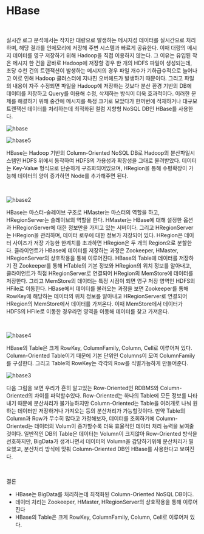 HBase
=======================

<br>

실시간 로그 분석에서는 작지만 대량으로 발생하는 메시지성 데이터를 실시간으로 처리하며, 해당 결과를 인메모리에 저장해 주변 시스템과 빠르게 공유한다. 이때 대량의 메시지 데이터를 영구 저장하기 위해 Hadoop을 직접 이용하지 않는다. 그 이유는 유입된 작은 메시지 한 건을 곧바로 Hadoop에 저장할 경우 한 개의 HDFS 파일이 생성되는데, 초당 수천 건의 트랜잭션이 발생하는 메시지의 경우 파일 개수가 기하급수적으로 늘어나고 이로 인해 Hadoop 클러스터에 지나친 오버헤드가 발생하기 때문이다. 그리고 파일의 내용이 자주 수정되면 파일을 Hadoop에 저장하는 것보다 분산 환경 기반의 DB에 데이터를 저장하고 Query를 이용해 수정, 삭제하는 방식이 더욱 효과적이다. 이러한 문제를 해결하기 위해 중간에 메시지를 특정 크기로 모았다가 한꺼번에 적재하거나 대규모 트랜잭션 데이터를 처리하는데 최적화된 컬럼 지향형 NoSQL DB인 HBase를 사용한다.


![hbase](https://user-images.githubusercontent.com/82218035/116166218-80739e00-a738-11eb-84c8-1d4c3a207f9f.PNG)

![hbase5](https://user-images.githubusercontent.com/82218035/116183928-d147be80-a759-11eb-82c6-c9701b69aa97.PNG)


HBase는 Hadoop 기반의 Column-Oriented NoSQL DB로 Hadoop의 분산파일시스템인 HDFS 위에서 동작하여 HDFS의 가용성과 확장성을 그대로 물려받았다. 데이터는 Key-Value 형식으로 단순하게 구조화되어있으며, HRegion을 통해 수평확장이 가능해 데이터의 양이 증가하면 Node를 추가해주면 된다.  

<br>

![hbase2](https://user-images.githubusercontent.com/82218035/116166239-8a959c80-a738-11eb-8330-0120b915b631.PNG)


HBase는 마스터-슬레이브 구조로 HMaster는 마스터의 역할을 하고, HRegionServer는 슬레이브의 역할을 한다. HMaster는 HBase에 대해 설정한 옵션과 HRegionServer에 대한 정보만을 가지고 있는 서버이다. 그리고 HRegionServer는 HRegion을 관리하며, 데이터 로우에 대한 정보가 저장되어 있다. HRegion은 데이터 사이즈가 저장 가능한 한계치를 초과하면 HRegion은 두 개의 Region으로 분할한다. 클라이언트가 HBase에 데이터를 저장하는 과정은 Zookeeper, HMaster, HRegionServer의 상호작용을 통해 이루어진다. HBase의 Table에 데이터를 저장하기 전 Zookeeper를 통해 HTable의 기본 정보와 HRegion의 위치 정보를 알아내고, 클라이언트가 직접 HRegionServer로 연결되어 HRegion의 MemStore에 데이터를 저장한다. 그리고 MemStore의 데이터는 특정 시점이 되면 영구 저장 영역인 HDFS의 HFile로 이동한다. HBase에서 데이터를 불러오는 과정을 보면 Zookeeper를 통해 RowKey에 해당하는 데이터의 위치 정보를 알아내고 HRegionServer로 연결되어 HRegion의 MemStore에서 데이터를 가져온다. 이때 MemStore에서 데이터가 HDFS의 HFile로 이동한 경우라면 영역을 이동해 데이터를 찾고 가져온다.

<br>

![hbase4](https://user-images.githubusercontent.com/82218035/116166258-984b2200-a738-11eb-83cc-e0a9f023b651.PNG)


HBase의 Table은 크게 RowKey, ColumnFamily, Column, Cell로 이루어져 있다. Column-Oriented Table이기 때문에 기본 단위인 Columns이 모여 ColumnFamily를 구성한다. 그리고 Table의 RowKey는 각각의 Row를 식별가능하게 만들어준다.


![hbase3](https://user-images.githubusercontent.com/82218035/116166321-b3b62d00-a738-11eb-9fb4-68577a70b2a1.PNG)


다음 그림을 보면 우리가 흔히 알고있는 Row-Oriented인 RDBMS와 Column-Oriented의 차이를 파악할수있다. Row-Oriented는 하나의 Table에 모든 정보를 나타내기 때문에 분산처리가 불가능하지만 Column-Oriented는 Table을 여러개로 나눠 원하는 데이터만 저장하거나 가져오는 등의 분산처리가 가능할것이다. 만약 Table의 Column과 Row가 무수히 많다고 가정해보자, 데이터를 조회하기에 Column-Oriented는 데이터의 Volum이 증가할수록 더욱 효율적인 데이터 처리 능력을 보여줄것이다. 일반적인 DB의 Table은 데이터는 Volumn이 크지않아 Row-Oriented 방식을 선호하지만, BigData가 생겨나면서 데이터의 Volumn을 감당하기위해 분산처리가 필요했고, 분산처리 방식에 맞춰 Column-Oriented DB인 HBase를 사용한다고 보여진다.

<br>

결론
- HBase는 BigData를 처리하는데 최적화된 Column-Oriented NoSQL DB이다.
- 데이터 처리는 Zookeeper, HMaster, HRegionServer의 상호작용을 통해 이루어진다
- HBase의 Table은 크게 RowKey, ColumnFamily, Column, Cell로 이루어져 있다.
